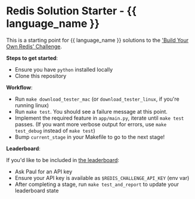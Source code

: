 # Redis Solution Starter - {{ language_name }}

This is a starting point for {{ language_name }} solutions to the ['Build Your
Own Redis' Challenge](https://rohitpaulk.com/articles/redis-challenge).

**Steps to get started**:

- Ensure you have `python` installed locally
- Clone this repository

**Workflow**:

- Run `make download_tester_mac` (or `download_tester_linux`, if you're running
  linux)
- Run `make test`. You should see a failure message at this point.
- Implement the required feature in `app/main.py`, iterate until `make test`
  passes. (If you want more verbose output for errors, use `make test_debug`
  instead of `make test`)
- Bump `current_stage` in your Makefile to go to the next stage!

**Leaderboard**:

If you'd like to be included in [the
leaderboard](https://jayantbh.github.io/redis-challenge-leaderboard-ui/):

- Ask Paul for an API key
- Ensure your API key is available as `$REDIS_CHALLENGE_API_KEY` (env var)
- After completing a stage, run `make test_and_report` to update your
  leaderboard state
